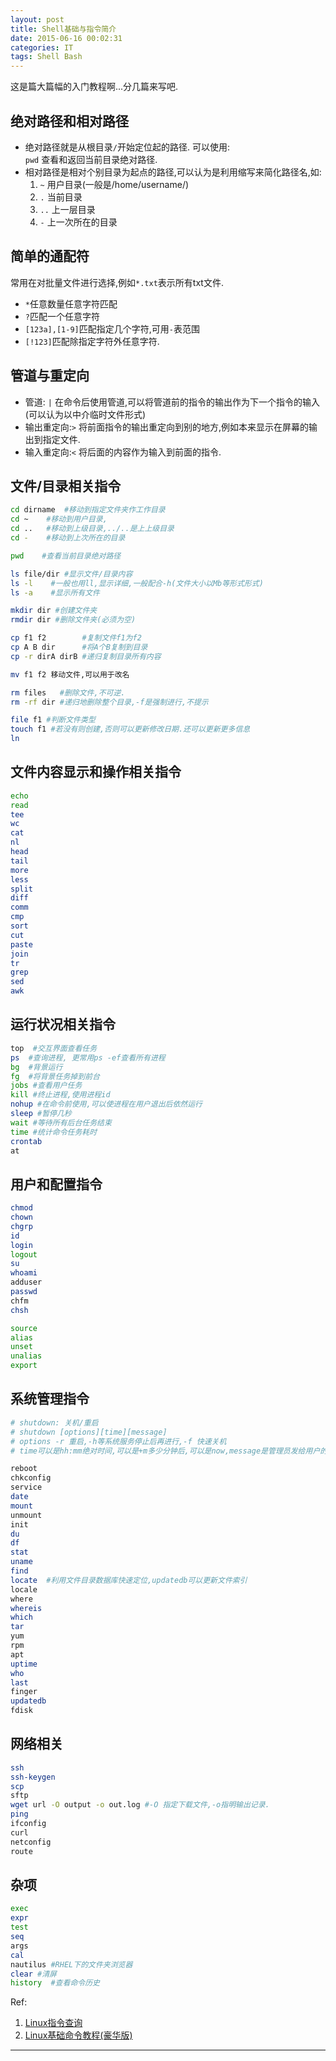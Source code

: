 ```yaml
---
layout: post
title: Shell基础与指令简介
date: 2015-06-16 00:02:31
categories: IT
tags: Shell Bash
---
```

这是篇大篇幅的入门教程啊...分几篇来写吧.

## 绝对路径和相对路径
- 绝对路径就是从根目录`/`开始定位起的路径. 可以使用:  
`pwd` 查看和返回当前目录绝对路径.
- 相对路径是相对个别目录为起点的路径,可以认为是利用缩写来简化路径名,如:
  1. `~` 用户目录(一般是/home/username/)
  2. `.` 当前目录
  3. `..` 上一层目录
  4. `-` 上一次所在的目录

## 简单的通配符
常用在对批量文件进行选择,例如`*.txt`表示所有txt文件.

- `*`任意数量任意字符匹配
- `?`匹配一个任意字符
- `[123a],[1-9]`匹配指定几个字符,可用`-`表范围
- `[!123]`匹配除指定字符外任意字符.

## 管道与重定向

- 管道: `|` 在命令后使用管道,可以将管道前的指令的输出作为下一个指令的输入(可以认为以中介临时文件形式)
- 输出重定向:`>` 将前面指令的输出重定向到别的地方,例如本来显示在屏幕的输出到指定文件.
- 输入重定向:`<` 将后面的内容作为输入到前面的指令. 

## 文件/目录相关指令

~~~ bash
cd dirname  #移动到指定文件夹作工作目录
cd ~	#移动到用户目录,
cd ..	#移动到上级目录,../..是上上级目录
cd -	#移动到上次所在的目录

pwd    #查看当前目录绝对路径

ls file/dir #显示文件/目录内容
ls -l    #一般也用ll,显示详细,一般配合-h(文件大小以Mb等形式形式)
ls -a    #显示所有文件

mkdir dir #创建文件夹
rmdir dir #删除文件夹(必须为空)

cp f1 f2        #复制文件f1为f2
cp A B dir      #将A个B复制到目录
cp -r dirA dirB #递归复制目录所有内容

mv f1 f2 移动文件,可以用于改名

rm files   #删除文件,不可逆.
rm -rf dir #递归地删除整个目录,-f是强制进行,不提示

file f1 #判断文件类型
touch f1 #若没有则创建,否则可以更新修改日期.还可以更新更多信息
ln  
~~~

## 文件内容显示和操作相关指令

~~~ bash
echo 
read
tee
wc
cat
nl
head
tail
more
less
split
diff
comm
cmp
sort
cut
paste
join
tr
grep
sed
awk
~~~

## 运行状况相关指令

~~~ bash
top  #交互界面查看任务
ps  #查询进程, 更常用ps -ef查看所有进程
bg  #背景运行
fg  #将背景任务掉到前台
jobs #查看用户任务
kill #终止进程,使用进程id
nohup #在命令前使用,可以使进程在用户退出后依然运行
sleep #暂停几秒
wait #等待所有后台任务结束
time #统计命令任务耗时
crontab
at
~~~

## 用户和配置指令

~~~ bash
chmod
chown
chgrp
id
login
logout
su
whoami
adduser
passwd
chfm
chsh

source
alias
unset
unalias
export

~~~

## 系统管理指令

~~~ bash 
# shutdown: 关机/重启
# shutdown [options][time][message]
# options -r 重启,-h等系统服务停止后再进行,-f 快速关机
# time可以是hh:mm绝对时间,可以是+m多少分钟后,可以是now,message是管理员发给用户的提示.

reboot
chkconfig
service
date
mount
unmount
init
du
df
stat
uname
find
locate  #利用文件目录数据库快速定位,updatedb可以更新文件索引
locale 
where
whereis
which
tar
yum
rpm
apt
uptime
who
last
finger
updatedb
fdisk
~~~

## 网络相关

~~~ bash
ssh
ssh-keygen
scp
sftp
wget url -O output -o out.log #-O 指定下载文件,-o指明输出记录.
ping
ifconfig
curl
netconfig
route
~~~

## 杂项

~~~ bash
exec
expr
test
seq
args
cal
nautilus #RHEL下的文件夹浏览器
clear #清屏
history  #查看命令历史
~~~

Ref:
1. [Linux指令查询](http://man.linuxde.net/)
2. [Linux基础命令教程(豪华版)](http://www.ioesse.com/hqjs/upload/20102421923835325.pdf)



---
